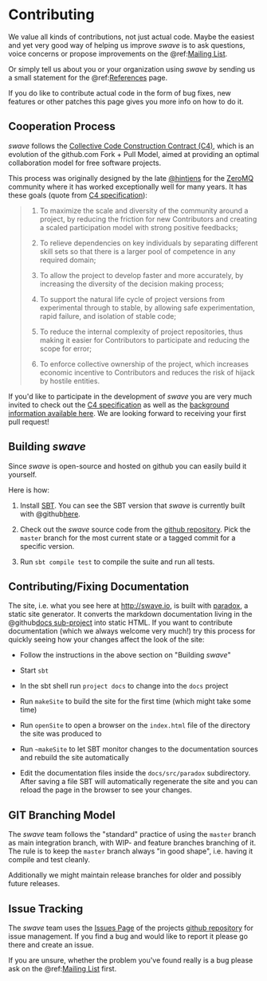 Contributing
============

We value all kinds of contributions, not just actual code. Maybe the easiest and yet very good way
of helping us improve *swave* is to ask questions, voice concerns or propose improvements on the
@ref:[Mailing List](../support.md#mailing-list).

Or simply tell us about you or your organization using *swave* by sending us a small statement for the
@ref:[References](references.md) page.

If you do like to contribute actual code in the form of bug fixes, new features or other patches this page gives
you more info on how to do it.


Cooperation Process
-------------------

*swave* follows the [Collective Code Construction Contract (C4)][1], which is an evolution of the github.com Fork + Pull
Model, aimed at providing an optimal collaboration model for free software projects.

This process was originally designed by the late [@hintjens][2] for the [ZeroMQ][3] community where it has worked
exceptionally well for many years. It has these goals (quote from [C4 specification][1]):

> 1. To maximize the scale and diversity of the community around a project, by reducing the friction for new Contributors and creating a scaled participation model with strong positive feedbacks;
>
> 2. To relieve dependencies on key individuals by separating different skill sets so that there is a larger pool of competence in any required domain;
>
> 3. To allow the project to develop faster and more accurately, by increasing the diversity of the decision making process;
>
> 4. To support the natural life cycle of project versions from experimental through to stable, by allowing safe experimentation, rapid failure, and isolation of stable code;
>
> 5. To reduce the internal complexity of project repositories, thus making it easier for Contributors to participate and reducing the scope for error;
>
> 6. To enforce collective ownership of the project, which increases economic incentive to Contributors and reduces the risk of hijack by hostile entities.

If you'd like to participate in the development of *swave* you are very much invited to check out the
[C4 specification][1] as well as the [background information available here][4].
We are looking forward to receiving your first pull request!

  [1]: http://rfc.zeromq.org/spec:42/C4/
  [2]: http://hintjens.com/
  [3]: http://zeromq.org/
  [4]: http://zguide.zeromq.org/page:chapter6#The-ZeroMQ-Process-C


Building *swave*
----------------

Since *swave* is open-source and hosted on github you can easily build it yourself.

Here is how:

1. Install [SBT](http://www.scala-sbt.org/).
   You can see the SBT version that *swave* is currently built with @github[here](/project/build.properties).
   
2. Check out the *swave* source code from the [github repository].
   Pick the `master` branch for the most current state or a tagged commit for a specific version.
   
3. Run `sbt compile test` to compile the suite and run all tests.


Contributing/Fixing Documentation
---------------------------------

The site, i.e. what you see here at http://swave.io, is built with [paradox], a static site generator.
It converts the markdown documentation living in the @github[docs sub-project](/docs/) into static HTML.
If you want to contribute documentation (which we always welcome very much!) try this process for quickly seeing
how your changes affect the look of the site: 

* Follow the instructions in the above section on "Building *swave*"

* Start `sbt`

* In the sbt shell run `project docs` to change into the `docs` project

* Run `makeSite` to build the site for the first time (which might take some time)

* Run `openSite` to open a browser on the `index.html` file of the directory the site was produced to
 
* Run `~makeSite` to let SBT monitor changes to the documentation sources and rebuild the site automatically
 
* Edit the documentation files inside the `docs/src/paradox` subdirectory.
  After saving a file SBT will automatically regenerate the site and you can reload the page in the browser
  to see your changes.
  
  [paradox]: https://github.com/lightbend/paradox
  
  
GIT Branching Model
-------------------

The *swave* team follows the "standard" practice of using the `master` branch as main integration branch,
with WIP- and feature branches branching of it. The rule is to keep the `master` branch always "in good shape",
i.e. having it compile and test cleanly.

Additionally we might maintain release branches for older and possibly future releases.


Issue Tracking
--------------

The *swave* team uses the [Issues Page] of the projects [github repository] for issue management.
If you find a bug and would like to report it please go there and create an issue.

If you are unsure, whether the problem you've found really is a bug please ask on the
@ref:[Mailing List](../support.md) first.

  [Issues Page]: https://github.com/sirthias/swave/issues
  [github repository]: https://github.com/sirthias/swave/